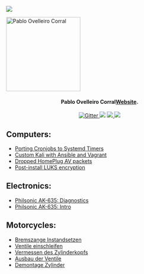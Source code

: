 ![](https://pablo.tools/img/avatar.gif)


<img src="https://pablo.tools/img/avatar.gif" align="center"
     alt="Pablo Ovelleiro Corral" width="200" height="200">


<h4 align="center">Pablo Ovelleiro Corral<a href="https://pablo.tools" target="_blank">Website</a>.</h4>

<i class="fa fa-github" aria-hidden="true"></i>
<p align="center">
  <a href="https://badge.fury.io/js/electron-markdownify">
    <img src="https://badge.fury.io/js/electron-markdownify.svg"
         alt="Gitter">
  </a>
  <a href="https://gitter.im/amitmerchant1990/electron-markdownify"><img src="https://badges.gitter.im/amitmerchant1990/electron-markdownify.svg"></a>
  <a href="https://saythanks.io/to/amitmerchant1990">
      <img src="https://img.shields.io/badge/SayThanks.io-%E2%98%BC-1EAEDB.svg">
  </a>
  <a href="https://www.paypal.me/AmitMerchant">
    <img src="https://img.shields.io/badge/$-donate-ff69b4.svg?maxAge=2592000&amp;style=flat">
  </a>
</p>



## Computers:
- [Porting Cronjobs to Systemd Timers](https://pablo.tools/posts/computers/cron-to-systemd/)
- [Custom Kali with Ansible and Vagrant](https://pablo.tools/posts/computers/custom-kali-box/)
- [Dropped HomePlug AV packets](https://pablo.tools/posts/computers/dropped-packets/)
- [Post-install LUKS encryption](https://pablo.tools/posts/computers/arch-to-luks/)


## Electronics:
- [Philsonic AK-635: Diagnostics](https://pablo.tools/posts/electronics/philsonic-ak-635-part-2/)
- [Philsonic AK-635: Intro](https://pablo.tools/posts/electronics/philsonic-ak-635-part-1/)


## Motorcycles:
- [Bremszange Instandsetzen](https://pablo.tools/posts/motorcycles/bremszange/)
- [Ventile einschleifen](https://pablo.tools/posts/motorcycles/r100gs-ventile-einschleifen/)
- [Vermessen des Zylinderkopfs](https://pablo.tools/posts/motorcycles/r100gs-zylinder-vermessen/)
- [Ausbau der Ventile](https://pablo.tools/posts/motorcycles/r100gs-ausbau-ventile/)
- [Demontage Zylinder](https://pablo.tools/posts/motorcycles/r100gs-zylinder-demontage/)
